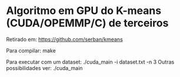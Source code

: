 # Algoritmo em GPU do K-means (CUDA/OPEMMP/C) de terceiros

Retirado em: https://github.com/serban/kmeans

Para compilar: make

Para executar com um dataset: ./cuda_main -i dataset.txt -n 3
Outras possibilidades ver: ./cuda_main 
